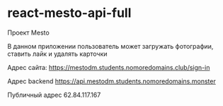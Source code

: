 # react-mesto-api-full
Проект Mesto

В данном приложении пользователь может загружать фотографии, ставить лайк и удалять карточки

Адрес сайта: https://mestodm.students.nomoredomains.club/sign-in

Адрес backend https://api.mestodm.students.nomoredomains.monster

Публичный адрес 62.84.117.167
